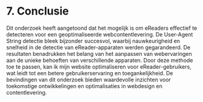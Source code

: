 # 7. Conclusie

Dit onderzoek heeft aangetoond dat het mogelijk is om eReaders effectief te detecteren voor een geoptimaliseerde webcontentlevering. De User-Agent String detectie bleek bijzonder succesvol, waarbij nauwkeurigheid en snelheid in de detectie van eReader-apparaten werden gegarandeerd. De resultaten benadrukken het belang van het aanpassen van webervaringen aan de unieke behoeften van verschillende apparaten. Door deze methode toe te passen, kan ik mijn website optimaliseren voor eReader-gebruikers, wat leidt tot een betere gebruikerservaring en toegankelijkheid. De bevindingen van dit onderzoek bieden waardevolle inzichten voor toekomstige ontwikkelingen en optimalisaties in webdesign en contentlevering.
